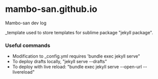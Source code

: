 # mambo-san.github.io
Mambo-san dev log

\_template used to store templates for sublime package "jekyll package". 

### Useful commands
- Modification to \_config.yml requires 'bundle exec jekyll serve"
- To deploy drafts locally, "jekyll serve --drafts"
- To deploy with live reload: "bundle exec jekyll serve --open-url --livereload"
